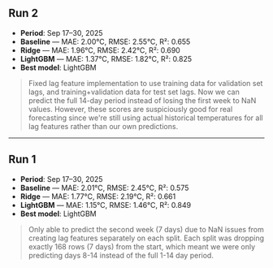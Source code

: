 ## Run 2

- **Period**: Sep 17–30, 2025
- **Baseline** — MAE: 2.00°C, RMSE: 2.55°C, R²: 0.655
- **Ridge** — MAE: 1.96°C, RMSE: 2.42°C, R²: 0.690  
- **LightGBM** — MAE: 1.37°C, RMSE: 1.82°C, R²: 0.825
- **Best model**: LightGBM

> Fixed lag feature implementation to use training data for validation set lags, and training+validation data for test set lags. Now we can predict the full 14-day period instead of losing the first week to NaN values. However, these scores are suspiciously good for real forecasting since we're still using actual historical temperatures for all lag features rather than our own predictions.

---

## Run 1

- **Period**: Sep 17–30, 2025  
- **Baseline** — MAE: 2.01°C, RMSE: 2.45°C, R²: 0.575
- **Ridge** — MAE: 1.77°C, RMSE: 2.19°C, R²: 0.661
- **LightGBM** — MAE: 1.15°C, RMSE: 1.46°C, R²: 0.849
- **Best model**: LightGBM

> Only able to predict the second week (7 days) due to NaN issues from creating lag features separately on each split. Each split was dropping exactly 168 rows (7 days) from the start, which meant we were only predicting days 8-14 instead of the full 1-14 day period.
